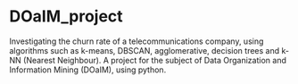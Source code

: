 # DOaIM_project
Investigating the churn rate of a telecommunications company, using algorithms such as k-means, DBSCAN, agglomerative, decision trees and k-NN (Nearest Neighbour). A project for the subject of Data Organization and Information Mining (DOaIM), using python.
